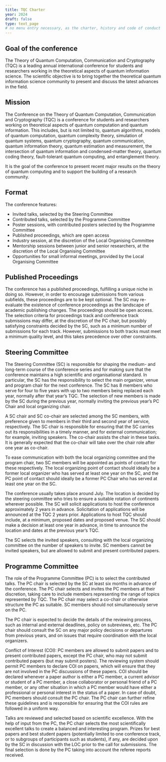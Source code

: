 ```yaml
---
title: TQC Charter
year: 2024
draft: false
type: text_page
# no menu entry necessary, as the charter, history and code of conduct are accessible from the links in the footer
---
```



## Goal of the conference

The Theory of Quantum Computation, Communication and Cryptography (TQC) is a leading annual international conference for students and researchers working in the theoretical aspects of quantum information science. The scientific objective is to bring together the theoretical quantum information science community to present and discuss the latest advances in the field.

## Mission

The Conference on the Theory of Quantum Computation, Communication and Cryptography (TQC) is a conference for students and researchers working on theoretical aspects of quantum computation and quantum information. This includes, but is not limited to, quantum algorithms, models of quantum computation, quantum complexity theory, simulation of quantum systems, quantum cryptography, quantum communication, quantum information theory, quantum estimation and measurement, the intersection of quantum information and condensed-matter theory, quantum coding theory, fault-tolerant quantum computing, and entanglement theory.

It is the goal of the conference to present recent major results on the theory of quantum computing and to support the building of a research community.

## Format
The conference features:
- Invited talks, selected by the Steering Committee
- Contributed talks, selected by the Programme Committee
- Poster sessions, with contributed posters selected by the Programme Committee
- Published proceedings, which are open access
- Industry session, at the discretion of the Local Organising Committee
- Mentorship sessions between junior and senior researchers, at the discretion of the Local Organising Committee
- Opportunities for small informal meetings, provided by the Local Organising Committee


## Published Proceedings
The conference has a published proceedings, fulfilling a unique niche in doing so. However, in order to encourage submissions from various subfields, these proceedings are to be kept optional. The SC may re-evaluate the existence of conference proceedings as the landscape of academic publishing changes. The proceedings should be open access. The selection criteria for proceedings track and conference track submissions may differ, at the discretion of the PC chair, but possibly satisfying constraints decided by the SC, such as a minimum number of submissions for each track. However, submissions to both tracks must meet a minimum quality level, and this takes precedence over other constraints.

## Steering Committee
The Steering Committee (SC) is responsible for shaping the medium- and long-term course of the conference series and for making sure that the conference maintains a high scientific and organisational standard. In particular, the SC has the responsibility to select the main organizer, venue and program chair for the next conference. The SC has 8 members who serve for four to five years with up to two members being replaced each year, normally after that year’s TQC. The selection of new members is made by the SC during the previous year, normally inviting the previous year’s PC Chair and local organizing chair. 

A SC chair and SC co-chair are selected among the SC members, with preference given to members in their third and second year of service, respectively. The SC chair is responsible for ensuring that the SC carries out its responsibilities in a timely manner, and for external communication; for example, inviting speakers. The co-chair assists the chair in these tasks. It is generally expected that the co-chair will take over the chair role after one year as co-chair.

To ease communication with both the local organizing committee and the program chair, two SC members will be appointed as points of contact for these respectively. The local organizing point of contact should ideally be a former local organizer who has served at least one year on the SC, and the PC point of contact should ideally be a former PC Chair who has served at least one year on the SC.

The conference usually takes place around July. The location is decided by the steering committee who tries to ensure a suitable rotation of continents wherever possible. The SC will solicit applications to host the conference approximately 2 years in advance. Solicitation of applications will be announced at the TQC 2 years prior. Applications to host TQC should include, at a minimum, proposed dates and proposed venue. The SC should make a decision at least one year in advance, in time to announce the location and dates at the previous year’s TQC. 

The SC selects the invited speakers, consulting with the local organizing committee on the number of speakers to invite. SC members cannot be invited speakers, but are allowed to submit and present contributed papers.


## Programme Committee
The role of the Programme Committee (PC) is to select the contributed talks. The PC chair is selected by the SC at least six months in advance of the conference. The PC chair selects and invites the PC members at their discretion, taking care to include members representing the range of topics represented by TQC.  The PC chair may select a co-chair or otherwise structure the PC as suitable.  SC members should not simultaneously serve on the PC.

The PC chair is expected to decide the details of the reviewing process, such as internal and external deadlines, policy on subreviews, etc.  The PC chair should consult the SC on any major  policy decisions or departures from previous years, and on issues that require coordination with the local organizers.

Conflict of Interest (COI): PC members are allowed to submit papers and to present contributed papers, except the PC chair, who may not submit contributed papers (but may submit posters).  The reviewing system should permit PC members to declare COI on papers, which will ensure that they are not involved in the PC discussions of these papers.  COI should be declared whenever a paper author is either a PC member, a current advisor or student of a PC member, a close collaborator or personal friend of a PC member, or any other situation in which a PC member would have either a professional or personal interest in the status of a paper.  In case of doubt, PC members should consult the PC chair.  The PC chair can further refine these guidelines and is responsible for ensuring that the COI rules are followed in a uniform way.

Talks are reviewed and selected based on scientific excellence. With the help of input from the PC, the PC chair selects the most scientifically excellent talks to create a balanced and interesting program.  Prizes for best papers and best student papers (potentially limited to one conference track, or to subgroups of participants such as students), if any, are decided upon by the SC in discussion with the LOC prior to the call for submissions. The final selection is done by the PC taking into account the referee reports received.